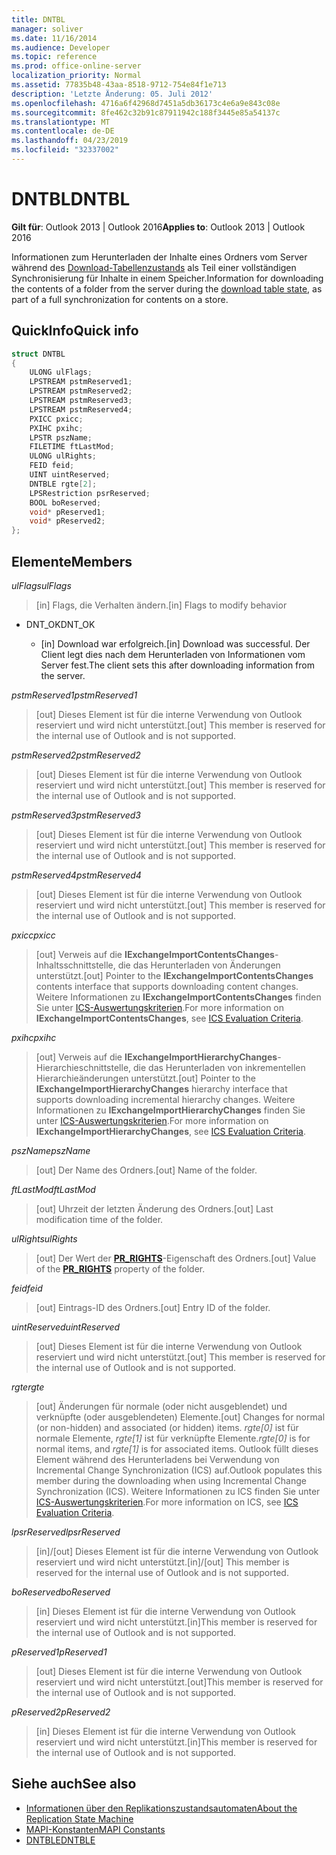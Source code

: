 ```yaml
---
title: DNTBL
manager: soliver
ms.date: 11/16/2014
ms.audience: Developer
ms.topic: reference
ms.prod: office-online-server
localization_priority: Normal
ms.assetid: 77835b48-43aa-8518-9712-754e84f1e713
description: 'Letzte Änderung: 05. Juli 2012'
ms.openlocfilehash: 4716a6f42968d7451a5db36173c4e6a9e843c08e
ms.sourcegitcommit: 8fe462c32b91c87911942c188f3445e85a54137c
ms.translationtype: MT
ms.contentlocale: de-DE
ms.lasthandoff: 04/23/2019
ms.locfileid: "32337002"
---
```

# <a name="dntbl"></a><span data-ttu-id="69881-103">DNTBL</span><span class="sxs-lookup"><span data-stu-id="69881-103">DNTBL</span></span>
 
<span data-ttu-id="69881-104">**Gilt für**: Outlook 2013 | Outlook 2016</span><span class="sxs-lookup"><span data-stu-id="69881-104">**Applies to**: Outlook 2013 | Outlook 2016</span></span> 
  
<span data-ttu-id="69881-105">Informationen zum Herunterladen der Inhalte eines Ordners vom Server während des [Download-Tabellenzustands](download-table-state.md) als Teil einer vollständigen Synchronisierung für Inhalte in einem Speicher.</span><span class="sxs-lookup"><span data-stu-id="69881-105">Information for downloading the contents of a folder from the server during the [download table state](download-table-state.md), as part of a full synchronization for contents on a store.</span></span>
  
## <a name="quick-info"></a><span data-ttu-id="69881-106">QuickInfo</span><span class="sxs-lookup"><span data-stu-id="69881-106">Quick info</span></span>

```cpp
struct DNTBL 
{ 
    ULONG ulFlags; 
    LPSTREAM pstmReserved1; 
    LPSTREAM pstmReserved2; 
    LPSTREAM pstmReserved3; 
    LPSTREAM pstmReserved4; 
    PXICC pxicc; 
    PXIHC pxihc; 
    LPSTR pszName; 
    FILETIME ftLastMod; 
    ULONG ulRights; 
    FEID feid; 
    UINT uintReserved; 
    DNTBLE rgte[2]; 
    LPSRestriction psrReserved; 
    BOOL boReserved; 
    void* pReserved1; 
    void* pReserved2; 
};

```

## <a name="members"></a><span data-ttu-id="69881-107">Elemente</span><span class="sxs-lookup"><span data-stu-id="69881-107">Members</span></span>

<span data-ttu-id="69881-108">_ulFlags_</span><span class="sxs-lookup"><span data-stu-id="69881-108">_ulFlags_</span></span>
  
> <span data-ttu-id="69881-109">[in] Flags, die Verhalten ändern.</span><span class="sxs-lookup"><span data-stu-id="69881-109">[in] Flags to modify behavior</span></span> 
    
  - <span data-ttu-id="69881-110">DNT_OK</span><span class="sxs-lookup"><span data-stu-id="69881-110">DNT_OK</span></span>
    
    - <span data-ttu-id="69881-111">[in] Download war erfolgreich.</span><span class="sxs-lookup"><span data-stu-id="69881-111">[in] Download was successful.</span></span> <span data-ttu-id="69881-112">Der Client legt dies nach dem Herunterladen von Informationen vom Server fest.</span><span class="sxs-lookup"><span data-stu-id="69881-112">The client sets this after downloading information from the server.</span></span>
    
<span data-ttu-id="69881-113">_pstmReserved1_</span><span class="sxs-lookup"><span data-stu-id="69881-113">_pstmReserved1_</span></span>
  
> <span data-ttu-id="69881-114">[out] Dieses Element ist für die interne Verwendung von Outlook reserviert und wird nicht unterstützt.</span><span class="sxs-lookup"><span data-stu-id="69881-114">[out] This member is reserved for the internal use of Outlook and is not supported.</span></span> 
    
<span data-ttu-id="69881-115">_pstmReserved2_</span><span class="sxs-lookup"><span data-stu-id="69881-115">_pstmReserved2_</span></span>
  
> <span data-ttu-id="69881-116">[out] Dieses Element ist für die interne Verwendung von Outlook reserviert und wird nicht unterstützt.</span><span class="sxs-lookup"><span data-stu-id="69881-116">[out] This member is reserved for the internal use of Outlook and is not supported.</span></span> 
    
<span data-ttu-id="69881-117">_pstmReserved3_</span><span class="sxs-lookup"><span data-stu-id="69881-117">_pstmReserved3_</span></span>
  
> <span data-ttu-id="69881-118">[out] Dieses Element ist für die interne Verwendung von Outlook reserviert und wird nicht unterstützt.</span><span class="sxs-lookup"><span data-stu-id="69881-118">[out] This member is reserved for the internal use of Outlook and is not supported.</span></span> 
    
<span data-ttu-id="69881-119">_pstmReserved4_</span><span class="sxs-lookup"><span data-stu-id="69881-119">_pstmReserved4_</span></span>
  
> <span data-ttu-id="69881-120">[out] Dieses Element ist für die interne Verwendung von Outlook reserviert und wird nicht unterstützt.</span><span class="sxs-lookup"><span data-stu-id="69881-120">[out] This member is reserved for the internal use of Outlook and is not supported.</span></span> 
    
<span data-ttu-id="69881-121">_pxicc_</span><span class="sxs-lookup"><span data-stu-id="69881-121">_pxicc_</span></span>
  
>  <span data-ttu-id="69881-122">[out] Verweis auf die **IExchangeImportContentsChanges**-Inhaltsschnittstelle, die das Herunterladen von Änderungen unterstützt.</span><span class="sxs-lookup"><span data-stu-id="69881-122">[out] Pointer to the **IExchangeImportContentsChanges** contents interface that supports downloading content changes.</span></span> <span data-ttu-id="69881-123">Weitere Informationen zu **IExchangeImportContentsChanges** finden Sie unter [ICS-Auswertungskriterien](https://msdn.microsoft.com/library/aa579252%28EXCHG.80%29.aspx).</span><span class="sxs-lookup"><span data-stu-id="69881-123">For more information on **IExchangeImportContentsChanges**, see [ICS Evaluation Criteria](https://msdn.microsoft.com/library/aa579252%28EXCHG.80%29.aspx).</span></span>
    
<span data-ttu-id="69881-124">_pxihc_</span><span class="sxs-lookup"><span data-stu-id="69881-124">_pxihc_</span></span>
  
>  <span data-ttu-id="69881-125">[out] Verweis auf die **IExchangeImportHierarchyChanges**-Hierarchieschnittstelle, die das Herunterladen von inkrementellen Hierarchieänderungen unterstützt.</span><span class="sxs-lookup"><span data-stu-id="69881-125">[out] Pointer to the **IExchangeImportHierarchyChanges** hierarchy interface that supports downloading incremental hierarchy changes.</span></span> <span data-ttu-id="69881-126">Weitere Informationen zu **IExchangeImportHierarchyChanges** finden Sie unter [ICS-Auswertungskriterien](https://msdn.microsoft.com/library/aa579252%28EXCHG.80%29.aspx).</span><span class="sxs-lookup"><span data-stu-id="69881-126">For more information on **IExchangeImportHierarchyChanges**, see [ICS Evaluation Criteria](https://msdn.microsoft.com/library/aa579252%28EXCHG.80%29.aspx).</span></span>
    
<span data-ttu-id="69881-127">_pszName_</span><span class="sxs-lookup"><span data-stu-id="69881-127">_pszName_</span></span>
  
>  <span data-ttu-id="69881-128">[out] Der Name des Ordners.</span><span class="sxs-lookup"><span data-stu-id="69881-128">[out] Name of the folder.</span></span> 
    
<span data-ttu-id="69881-129">_ftLastMod_</span><span class="sxs-lookup"><span data-stu-id="69881-129">_ftLastMod_</span></span>
  
>  <span data-ttu-id="69881-130">[out] Uhrzeit der letzten Änderung des Ordners.</span><span class="sxs-lookup"><span data-stu-id="69881-130">[out] Last modification time of the folder.</span></span> 
    
<span data-ttu-id="69881-131">_ulRights_</span><span class="sxs-lookup"><span data-stu-id="69881-131">_ulRights_</span></span>
  
>  <span data-ttu-id="69881-132">[out] Der Wert der **[PR_RIGHTS](https://msdn.microsoft.com/library/ee238052%28v=EXCHG.80%29.aspx)**-Eigenschaft des Ordners.</span><span class="sxs-lookup"><span data-stu-id="69881-132">[out] Value of the **[PR_RIGHTS](https://msdn.microsoft.com/library/ee238052%28v=EXCHG.80%29.aspx)** property of the folder.</span></span> 
    
<span data-ttu-id="69881-133">_feid_</span><span class="sxs-lookup"><span data-stu-id="69881-133">_feid_</span></span>
  
>  <span data-ttu-id="69881-134">[out] Eintrags-ID des Ordners.</span><span class="sxs-lookup"><span data-stu-id="69881-134">[out] Entry ID of the folder.</span></span> 
    
<span data-ttu-id="69881-135">_uintReserved_</span><span class="sxs-lookup"><span data-stu-id="69881-135">_uintReserved_</span></span>
  
>  <span data-ttu-id="69881-136">[out] Dieses Element ist für die interne Verwendung von Outlook reserviert und wird nicht unterstützt.</span><span class="sxs-lookup"><span data-stu-id="69881-136">[out] This member is reserved for the internal use of Outlook and is not supported.</span></span> 
    
<span data-ttu-id="69881-137">_rgte_</span><span class="sxs-lookup"><span data-stu-id="69881-137">_rgte_</span></span>
  
> <span data-ttu-id="69881-138">[out] Änderungen für normale (oder nicht ausgeblendet) und verknüpfte (oder ausgeblendeten) Elemente.</span><span class="sxs-lookup"><span data-stu-id="69881-138">[out] Changes for normal (or non-hidden) and associated (or hidden) items.</span></span>  <span data-ttu-id="69881-139">*rgte[0]*  ist für normale Elemente, *rgte[1]* ist für verknüpfte Elemente.</span><span class="sxs-lookup"><span data-stu-id="69881-139">*rgte[0]*  is for normal items, and  *rgte[1]*  is for associated items.</span></span> <span data-ttu-id="69881-140">Outlook füllt dieses Element während des Herunterladens bei Verwendung von Incremental Change Synchronization (ICS) auf.</span><span class="sxs-lookup"><span data-stu-id="69881-140">Outlook populates this member during the downloading when using Incremental Change Synchronization (ICS).</span></span> <span data-ttu-id="69881-141">Weitere Informationen zu ICS finden Sie unter [ICS-Auswertungskriterien](https://msdn.microsoft.com/library/aa579252%28EXCHG.80%29.aspx).</span><span class="sxs-lookup"><span data-stu-id="69881-141">For more information on ICS, see [ICS Evaluation Criteria](https://msdn.microsoft.com/library/aa579252%28EXCHG.80%29.aspx).</span></span>
    
<span data-ttu-id="69881-142">_lpsrReserved_</span><span class="sxs-lookup"><span data-stu-id="69881-142">_lpsrReserved_</span></span>
  
>  <span data-ttu-id="69881-143">[in]/[out] Dieses Element ist für die interne Verwendung von Outlook reserviert und wird nicht unterstützt.</span><span class="sxs-lookup"><span data-stu-id="69881-143">[in]/[out] This member is reserved for the internal use of Outlook and is not supported.</span></span> 
    
<span data-ttu-id="69881-144">_boReserved_</span><span class="sxs-lookup"><span data-stu-id="69881-144">_boReserved_</span></span>
  
>  <span data-ttu-id="69881-145">[in] Dieses Element ist für die interne Verwendung von Outlook reserviert und wird nicht unterstützt.</span><span class="sxs-lookup"><span data-stu-id="69881-145">[in]This member is reserved for the internal use of Outlook and is not supported.</span></span> 
    
<span data-ttu-id="69881-146">_pReserved1_</span><span class="sxs-lookup"><span data-stu-id="69881-146">_pReserved1_</span></span>
  
>  <span data-ttu-id="69881-147">[out] Dieses Element ist für die interne Verwendung von Outlook reserviert und wird nicht unterstützt.</span><span class="sxs-lookup"><span data-stu-id="69881-147">[out]This member is reserved for the internal use of Outlook and is not supported.</span></span> 
    
<span data-ttu-id="69881-148">_pReserved2_</span><span class="sxs-lookup"><span data-stu-id="69881-148">_pReserved2_</span></span>
  
>  <span data-ttu-id="69881-149">[in] Dieses Element ist für die interne Verwendung von Outlook reserviert und wird nicht unterstützt.</span><span class="sxs-lookup"><span data-stu-id="69881-149">[in]This member is reserved for the internal use of Outlook and is not supported.</span></span> 
    
## <a name="see-also"></a><span data-ttu-id="69881-150">Siehe auch</span><span class="sxs-lookup"><span data-stu-id="69881-150">See also</span></span>

- [<span data-ttu-id="69881-151">Informationen über den Replikationszustandsautomaten</span><span class="sxs-lookup"><span data-stu-id="69881-151">About the Replication State Machine</span></span>](about-the-replication-state-machine.md)  
- [<span data-ttu-id="69881-152">MAPI-Konstanten</span><span class="sxs-lookup"><span data-stu-id="69881-152">MAPI Constants</span></span>](mapi-constants.md) 
- [<span data-ttu-id="69881-153">DNTBLE</span><span class="sxs-lookup"><span data-stu-id="69881-153">DNTBLE</span></span>](dntble.md)

